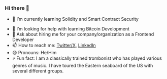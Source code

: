 ### Hi there 👋

<!-- 🔭 I’m currently working on -->
- 🌱 I’m currently learning Solidity and Smart Contract Security
<!-- - 👯 I’m looking to collaborate on ... -->
- 🤔 I’m looking for help with learning Bitcoin Development
- 💬 Ask about hiring me for your company/organization as a Frontend Developer
- 📫 How to reach me: [Twitter/X](https://www.twitter.com/0xdcampdev), [LinkedIn](https://www.linkedin.com/in/douglas-campbell-dev)
- 😄 Pronouns: He/Him
- ⚡ Fun fact: I am a classically trained trombonist who has played various genres of music.  I have toured the Eastern seaboard of the US with several different groups.
